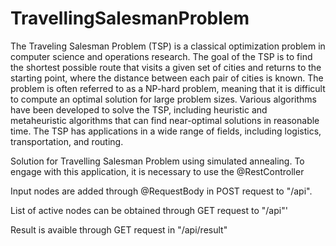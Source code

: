 # TravellingSalesmanProblem

The Traveling Salesman Problem (TSP) is a classical optimization problem in computer science and operations research.
The goal of the TSP is to find the shortest possible route that visits a given set of cities and returns to the starting point, where the distance between each pair of cities is known.
The problem is often referred to as a NP-hard problem, meaning that it is difficult to compute an optimal solution for large problem sizes. 
Various algorithms have been developed to solve the TSP, including heuristic and metaheuristic algorithms that can find near-optimal solutions in reasonable time. 
The TSP has applications in a wide range of fields, including logistics, transportation, and routing.

Solution for Travelling Salesman Problem using simulated annealing.
To engage with this application, it is necessary to use the @RestController

Input nodes are added through @RequestBody in POST request to "/api".

List of active nodes can be obtained through GET request to "/api"'

Result is avaible through GET request in "/api/result"
